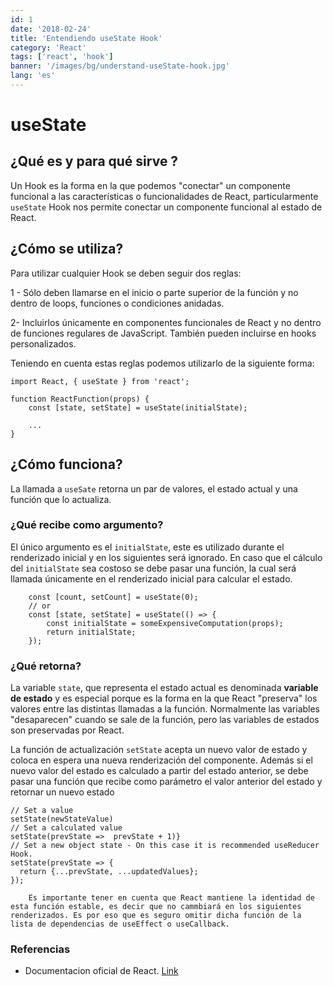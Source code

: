 ```yaml
---
id: 1
date: '2018-02-24'
title: 'Entendiendo useState Hook'
category: 'React'
tags: ['react', 'hook']
banner: '/images/bg/understand-useState-hook.jpg'
lang: 'es'
---
```


# useState

## ¿Qué es y para qué sirve ?

Un Hook es la forma en la que podemos "conectar" un componente funcional a las características o funcionalidades de React, particularmente `useState` Hook nos permite conectar un componente funcional al estado de React.

## ¿Cómo se utiliza?

Para utilizar cualquier Hook se deben seguir dos reglas:

1 - Sólo deben llamarse en el inicio o parte superior de la función y no dentro de loops, funciones o condiciones anidadas.

2- Incluirlos únicamente en componentes funcionales de React y no dentro de funciones regulares de JavaScript. También pueden incluirse en hooks personalizados.

Teniendo en cuenta estas reglas podemos utilizarlo de la siguiente forma:

```
import React, { useState } from 'react';

function ReactFunction(props) {
    const [state, setState] = useState(initialState);

    ...
}
```

## ¿Cómo funciona?

La llamada a `useSate` retorna un par de valores, el estado actual y una función que lo actualiza.

### ¿Qué recibe como argumento?

El único argumento es el `initialState`, este es utilizado durante el renderizado inicial y en los siguientes será ignorado. En caso que el cálculo del `initialState` sea costoso se debe pasar una función, la cual será llamada únicamente en el renderizado inicial para calcular el estado.

```
    const [count, setCount] = useState(0);
    // or
    const [state, setState] = useState(() => {
        const initialState = someExpensiveComputation(props);
        return initialState;
    });
```

### ¿Qué retorna?

La variable `state`, que representa el estado actual es denominada **variable de estado** y es especial porque es la forma en la que React "preserva" los valores entre las distintas llamadas a la función. Normalmente las variables "desaparecen" cuando se sale de la función, pero las variables de estados son preservadas por React.

La función de actualización `setState` acepta un nuevo valor de estado y coloca en espera una nueva renderización del componente. Además si el nuevo valor del estado es calculado a partir del estado anterior, se debe pasar una función que recibe como parámetro el valor anterior del estado y retornar un nuevo estado

```
// Set a value
setState(newStateValue)
// Set a calculated value
setState(prevState =>  prevState + 1)}
// Set a new object state - On this case it is recommended useReducer Hook.
setState(prevState => {
  return {...prevState, ...updatedValues};
});
```

```
    Es importante tener en cuenta que React mantiene la identidad de esta función estable, es decir que no cammbiará en los siguientes renderizados. Es por eso que es seguro omitir dicha función de la lista de dependencias de useEffect o useCallback.
```

### Referencias

- Documentacion oficial de React. [Link](https://es.reactjs.org/docs/hooks-overview.html)
